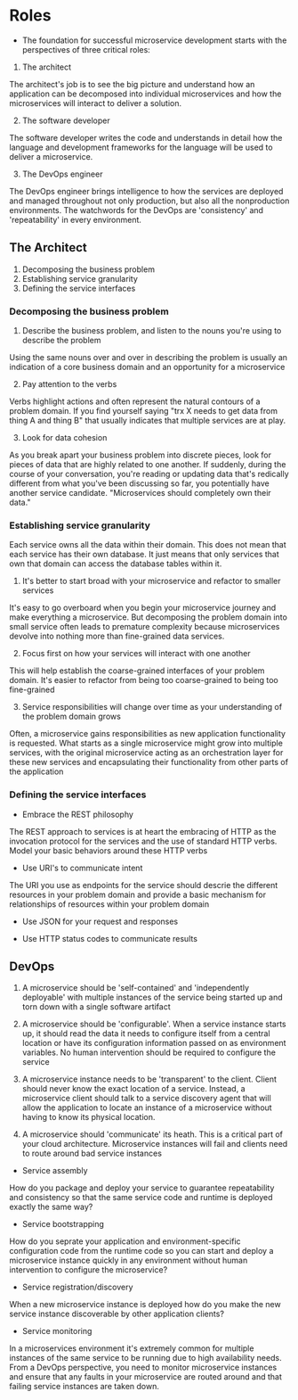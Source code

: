 # Roles

- The foundation for successful microservice development starts with the
  perspectives of three critical roles:

1. The architect

The architect's job is to see the big picture and understand how an application
can be decomposed into individual microservices and how the microservices will
interact to deliver a solution.

2. The software developer

The software developer writes the code and understands in detail how the
language and development frameworks for the language will be used to deliver a microservice.

3. The DevOps engineer

The DevOps engineer brings intelligence to how the services are deployed and
managed throughout not only production, but also all the nonproduction
environments. The watchwords for the DevOps are 'consistency' and 'repeatability' in every environment.

## The Architect

1. Decomposing the business problem
2. Establishing service granularity
3. Defining the service interfaces

### Decomposing the business problem

1. Describe the business problem, and listen to the nouns you're using to describe the problem

Using the same nouns over and over in describing the problem is usually an
indication of a core business domain and an opportunity for a microservice

2. Pay attention to the verbs

Verbs highlight actions and often represent the natural contours of a problem
domain. If you find yourself saying "trx X needs to get data from thing A and
thing B" that usually indicates that multiple services are at play.

3. Look for data cohesion

As you break apart your business problem into discrete pieces, look for pieces
of data that are highly related to one another. If suddenly, during the course
of your conversation, you're reading or updating data that's redically different
from what you've been discussing so far, you potentially have another service
candidate. "Microservices should completely own their data."

### Establishing service granularity

Each service owns all the data within their domain. This does not mean that each
service has their own database. It just means that only services that own that
domain can access the database tables within it.

1. It's better to start broad with your microservice and refactor to smaller services

It's easy to go overboard when you begin your microservice journey and make
everything a microservice. But decomposing the problem domain into small service
often leads to premature complexity because microservices devolve into nothing
more than fine-grained data services.

2. Focus first on how your services will interact with one another

This will help establish the coarse-grained interfaces of your problem domain.
It's easier to refactor from being too coarse-grained to being too fine-grained

3. Service responsibilities will change over time as your understanding of the problem domain grows

Often, a microservice gains responsibilities as new application functionality is
requested. What starts as a single microservice might grow into multiple
services, with the original microservice acting as an orchestration layer for
these new services and encapsulating their functionality from other parts of the application

### Defining the service interfaces

* Embrace the REST philosophy

The REST approach to services is at heart the embracing of HTTP as the
invocation protocol for the services and the use of standard HTTP verbs. Model
your basic behaviors around these HTTP verbs

* Use URI's to communicate intent

The URI you use as endpoints for the service should descrie the different
resources in your problem domain and provide a basic mechanism for relationships
of resources within your problem domain

* Use JSON for your request and responses

* Use HTTP status codes to communicate results

## DevOps

1. A microservice should be 'self-contained' and 'independently deployable' with
   multiple instances of the service being started up and torn down with a
   single software artifact

2. A microservice should be 'configurable'. When a service instance starts up,
   it should read the data it needs to configure itself from a central location
   or have its configuration information passed on as environment variables. No
   human intervention should be required to configure the service

3. A microservice instance needs to be 'transparent' to the client. Client
   should never know the exact location of a service. Instead, a microservice
   client should talk to a service discovery agent that will allow the
   application to locate an instance of a microservice without having to know
   its physical location.

4. A microservice should 'communicate' its heath. This is a critical part of
   your cloud architecture. Microservice instances will fail and clients need to
   route around bad service instances

* Service assembly

How do you package and deploy your service to guarantee repeatability and
consistency so that the same service code and runtime is deployed exactly the
same way?

* Service bootstrapping

How do you seprate your application and environment-specific configuration code
from the runtime code so you can start and deploy a microservice instance
quickly in any environment without human intervention to configure the
microservice?

* Service registration/discovery

When a new microservice instance is deployed how do you make the new service
instance discoverable by other application clients?

* Service monitoring

In a microservices environment it's extremely common for multiple instances of
the same service to be running due to high availability needs. From a DevOps
perspective, you need to monitor microservice instances and ensure that any
faults in your microservice are routed around and that failing service instances
are taken down.
